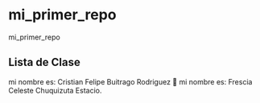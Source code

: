 # mi_primer_repo

mi_primer_repo

## Lista de Clase

mi nombre es: Cristian Felipe Buitrago Rodriguez 🤔
mi nombre es: Frescia Celeste Chuquizuta Estacio.